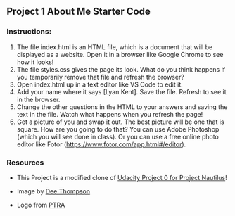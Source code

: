 ## Project 1 About Me Starter Code 

### Instructions:

1. The file index.html is an HTML file, which is a document that will be displayed as a website. Open it in a browser like Google Chrome to see how it looks!
2. The file styles.css gives the page its look. What do you think happens if you temporarily remove that file and refresh the browser?
3. Open index.html up in a text editor like VS Code to edit it.
4. Add your name where it says [Lyan Kent]. Save the file. Refresh to see it in the browser.
5. Change the other questions in the HTML to your answers and saving the text in the file. Watch what happens when you refresh the page!
6. Get a picture of you and swap it out. The best picture will be one that is square. How are you going to do that? You can use Adobe Photoshop (which you will see done in class). Or you can use a free online photo editor like Fotor (https://www.fotor.com/app.html#/editor).

### Resources

* This Project is a modified clone of [Udacity Project 0 for Project Nautilus](https://github.com/udacity/project-nautilus-project-0)!

* Image by [Dee Thompson](https://www.pexels.com/photo/woman-posing-for-photo-while-smiling-1171015/)
* Logo from 
[PTRA](https://pixabay.com/en/logo-origami-bird-flying-blue-1913689/)
